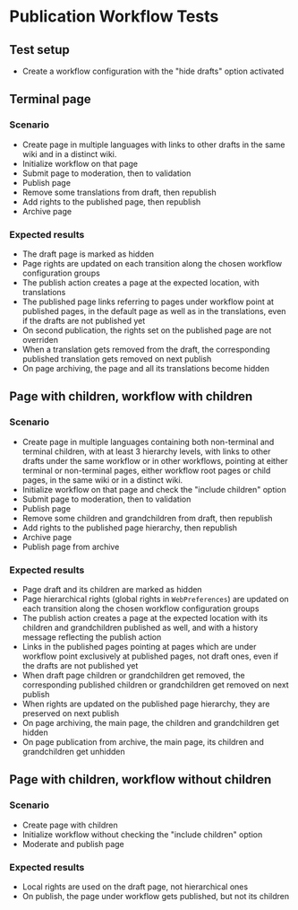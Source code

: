 # Publication Workflow Tests

## Test setup

* Create a workflow configuration with the "hide drafts" option activated

## Terminal page

### Scenario

* Create page in multiple languages with links to other drafts in the same wiki and in a distinct wiki.
* Initialize workflow on that page
* Submit page to moderation, then to validation
* Publish page
* Remove some translations from draft, then republish
* Add rights to the published page, then republish
* Archive page

### Expected results

* The draft page is marked as hidden
* Page rights are updated on each transition along the chosen workflow configuration groups
* The publish action creates a page at the expected location, with translations
* The published page links referring to pages under workflow point at published pages, in the default page as well as
 in the translations, even if the drafts are not published yet
* On second publication, the rights set on the published page are not overriden
* When a translation gets removed from the draft, the corresponding published translation gets removed on next publish
* On page archiving, the page and all its translations become hidden

## Page with children, workflow with children

### Scenario

* Create page in multiple languages containing both non-terminal and terminal children, with at least 3 hierarchy
 levels, with links to other drafts under the same workflow or in other workflows, pointing at either terminal or 
 non-terminal pages, either workflow root pages or child pages, in the same wiki or in a distinct wiki.
* Initialize workflow on that page and check the "include children" option
* Submit page to moderation, then to validation
* Publish page
* Remove some children and grandchildren from draft, then republish
* Add rights to the published page hierarchy, then republish
* Archive page
* Publish page from archive

### Expected results

* Page draft and its children are marked as hidden
* Page hierarchical rights (global rights in `WebPreferences`) are updated on each transition along the chosen workflow
 configuration groups
* The publish action creates a page at the expected location with its children and grandchildren published as well, 
 and with a history message reflecting the publish action
* Links in the published pages pointing at pages which are under workflow point exclusively at published pages, not
 draft ones, even if the drafts are not published yet
* When draft page children or grandchildren get removed, the corresponding published children or grandchildren get
 removed on next publish
* When rights are updated on the published page hierarchy, they are preserved on next publish
* On page archiving, the main page, the children and grandchildren get hidden
* On page publication from archive, the main page, its children and grandchildren get unhidden 

## Page with children, workflow without children

### Scenario

* Create page with children
* Initialize workflow without checking the "include children" option
* Moderate and publish page

### Expected results

* Local rights are used on the draft page, not hierarchical ones
* On publish, the page under workflow gets published, but not its children